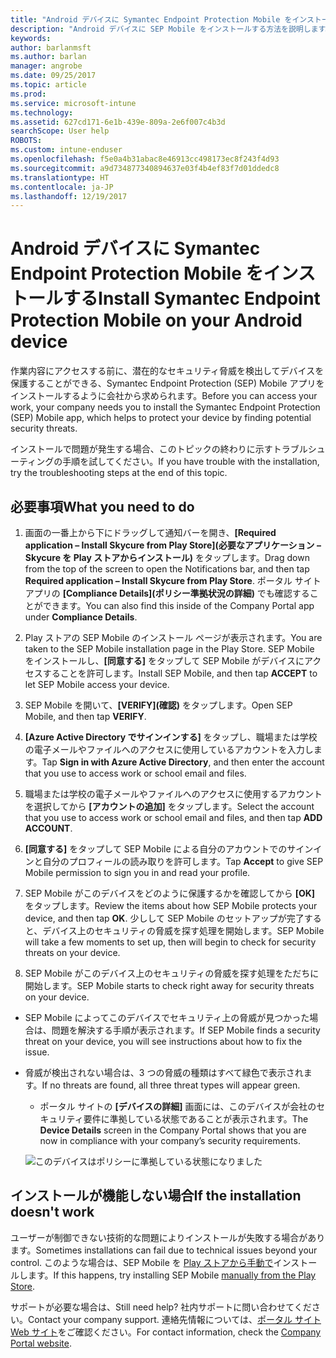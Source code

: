 ```yaml
---
title: "Android デバイスに Symantec Endpoint Protection Mobile をインストールする必要がある | Microsoft Docs"
description: "Android デバイスに SEP Mobile をインストールする方法を説明します。"
keywords: 
author: barlanmsft
ms.author: barlan
manager: angrobe
ms.date: 09/25/2017
ms.topic: article
ms.prod: 
ms.service: microsoft-intune
ms.technology: 
ms.assetid: 627cd171-6e1b-439e-809a-2e6f007c4b3d
searchScope: User help
ROBOTS: 
ms.custom: intune-enduser
ms.openlocfilehash: f5e0a4b31abac8e46913cc498173ec8f243f4d93
ms.sourcegitcommit: a9d734877340894637e03f4b4ef83f7d01ddedc8
ms.translationtype: HT
ms.contentlocale: ja-JP
ms.lasthandoff: 12/19/2017
---
```

# <a name="install-symantec-endpoint-protection-mobile-on-your-android-device"></a><span data-ttu-id="9382b-103">Android デバイスに Symantec Endpoint Protection Mobile をインストールする</span><span class="sxs-lookup"><span data-stu-id="9382b-103">Install Symantec Endpoint Protection Mobile on your Android device</span></span>

<span data-ttu-id="9382b-104">作業内容にアクセスする前に、潜在的なセキュリティ脅威を検出してデバイスを保護することができる、Symantec Endpoint Protection (SEP) Mobile アプリをインストールするように会社から求められます。</span><span class="sxs-lookup"><span data-stu-id="9382b-104">Before you can access your work, your company needs you to install the Symantec Endpoint Protection (SEP) Mobile app, which helps to protect your device by finding potential security threats.</span></span>

<span data-ttu-id="9382b-105">インストールで問題が発生する場合、このトピックの終わりに示すトラブルシューティングの手順を試してください。</span><span class="sxs-lookup"><span data-stu-id="9382b-105">If you have trouble with the installation, try the troubleshooting steps at the end of this topic.</span></span>

## <a name="what-you-need-to-do"></a><span data-ttu-id="9382b-106">必要事項</span><span class="sxs-lookup"><span data-stu-id="9382b-106">What you need to do</span></span>

1. <span data-ttu-id="9382b-107">画面の一番上から下にドラッグして通知バーを開き、**[Required application – Install Skycure from Play Store]\(必要なアプリケーション – Skycure を Play ストアからインストール)** をタップします。</span><span class="sxs-lookup"><span data-stu-id="9382b-107">Drag down from the top of the screen to open the Notifications bar, and then tap **Required application – Install Skycure from Play Store**.</span></span> <span data-ttu-id="9382b-108">ポータル サイト アプリの __[Compliance Details]\(ポリシー準拠状況の詳細)__ でも確認することができます。</span><span class="sxs-lookup"><span data-stu-id="9382b-108">You can also find this inside of the Company Portal app under __Compliance Details__.</span></span>

2. <span data-ttu-id="9382b-109">Play ストアの SEP Mobile のインストール ページが表示されます。</span><span class="sxs-lookup"><span data-stu-id="9382b-109">You are taken to the SEP Mobile installation page in the Play Store.</span></span> <span data-ttu-id="9382b-110">SEP Mobile をインストールし、**[同意する]** をタップして SEP Mobile がデバイスにアクセスすることを許可します。</span><span class="sxs-lookup"><span data-stu-id="9382b-110">Install SEP Mobile, and then tap **ACCEPT** to let SEP Mobile access your device.</span></span>

3. <span data-ttu-id="9382b-111">SEP Mobile を開いて、**[VERIFY]\(確認)** をタップします。</span><span class="sxs-lookup"><span data-stu-id="9382b-111">Open SEP Mobile, and then tap **VERIFY**.</span></span>

4. <span data-ttu-id="9382b-112">**[Azure Active Directory でサインインする]** をタップし、職場または学校の電子メールやファイルへのアクセスに使用しているアカウントを入力します。</span><span class="sxs-lookup"><span data-stu-id="9382b-112">Tap **Sign in with Azure Active Directory**, and then enter the account that you use to access work or school email and files.</span></span>

5. <span data-ttu-id="9382b-113">職場または学校の電子メールやファイルへのアクセスに使用するアカウントを選択してから **[アカウントの追加]** をタップします。</span><span class="sxs-lookup"><span data-stu-id="9382b-113">Select the account that you use to access work or school email and files, and then tap **ADD ACCOUNT**.</span></span>

6. <span data-ttu-id="9382b-114">**[同意する]** をタップして SEP Mobile による自分のアカウントでのサインインと自分のプロフィールの読み取りを許可します。</span><span class="sxs-lookup"><span data-stu-id="9382b-114">Tap **Accept** to give SEP Mobile permission to sign you in and read your profile.</span></span>

7. <span data-ttu-id="9382b-115">SEP Mobile がこのデバイスをどのように保護するかを確認してから **[OK]** をタップします。</span><span class="sxs-lookup"><span data-stu-id="9382b-115">Review the items about how SEP Mobile protects your device, and then tap **OK**.</span></span> <span data-ttu-id="9382b-116">少しして SEP Mobile のセットアップが完了すると、デバイス上のセキュリティの脅威を探す処理を開始します。</span><span class="sxs-lookup"><span data-stu-id="9382b-116">SEP Mobile will take a few moments to set up, then will begin to check for security threats on your device.</span></span>

8. <span data-ttu-id="9382b-117">SEP Mobile がこのデバイス上のセキュリティの脅威を探す処理をただちに開始します。</span><span class="sxs-lookup"><span data-stu-id="9382b-117">SEP Mobile starts to check right away for security threats on your device.</span></span>

  * <span data-ttu-id="9382b-118">SEP Mobile によってこのデバイスでセキュリティ上の脅威が見つかった場合は、問題を解決する手順が表示されます。</span><span class="sxs-lookup"><span data-stu-id="9382b-118">If SEP Mobile finds a security threat on your device, you will see instructions about how to fix the issue.</span></span>

  * <span data-ttu-id="9382b-119">脅威が検出されない場合は、3 つの脅威の種類はすべて緑色で表示されます。</span><span class="sxs-lookup"><span data-stu-id="9382b-119">If no threats are found, all three threat types will appear green.</span></span>

    * <span data-ttu-id="9382b-120">ポータル サイトの **[デバイスの詳細]** 画面には、このデバイスが会社のセキュリティ要件に準拠している状態であることが表示されます。</span><span class="sxs-lookup"><span data-stu-id="9382b-120">The **Device Details** screen in the Company Portal shows that you are now in compliance with your company’s security requirements.</span></span>

    ![このデバイスはポリシーに準拠している状態になりました](./media/mtd-device-now-compliant-android.png)

## <a name="if-the-installation-doesnt-work"></a><span data-ttu-id="9382b-122">インストールが機能しない場合</span><span class="sxs-lookup"><span data-stu-id="9382b-122">If the installation doesn't work</span></span>

<span data-ttu-id="9382b-123">ユーザーが制御できない技術的な問題によりインストールが失敗する場合があります。</span><span class="sxs-lookup"><span data-stu-id="9382b-123">Sometimes installations can fail due to technical issues beyond your control.</span></span> <span data-ttu-id="9382b-124">このような場合は、SEP Mobile を [Play ストアから手動で](https://play.google.com/store/apps/details?id=com.skycure.skycure)インストールします。</span><span class="sxs-lookup"><span data-stu-id="9382b-124">If this happens, try installing SEP Mobile [manually from the Play Store](https://play.google.com/store/apps/details?id=com.skycure.skycure).</span></span>

<span data-ttu-id="9382b-125">サポートが必要な場合は、</span><span class="sxs-lookup"><span data-stu-id="9382b-125">Still need help?</span></span> <span data-ttu-id="9382b-126">社内サポートに問い合わせてください。</span><span class="sxs-lookup"><span data-stu-id="9382b-126">Contact your company support.</span></span> <span data-ttu-id="9382b-127">連絡先情報については、[ポータル サイト Web サイト](https://portal.manage.microsoft.com#HelpDeskDialog)をご確認ください。</span><span class="sxs-lookup"><span data-stu-id="9382b-127">For contact information, check the [Company Portal website](https://portal.manage.microsoft.com#HelpDeskDialog).</span></span>
